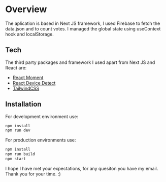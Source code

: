 # Overview
The aplication is based in Next JS framework, I used Firebase to fetch the data.json and to count votes. I managed the global state using useContext hook and localStorage.


## Tech
The third party packages and framework I used apart from Next JS and React are:

- [React Moment]
- [React Device Detect]
- [TailwindCSS]

## Installation

For development environment use:
```sh
npm install
npm run dev
```

For production environments use:

```sh
npm install
npm run build
npm start
```
I hope I have met your expectations, for any quesiton you have my email.
Thank you for your time.
:)


   [React Moment]: <https://www.npmjs.com/package/react-device-detect>
   [React Device Detect]: <https://www.npmjs.com/package/react-device-detect>
   [TailwindCSS]: <https://www.npmjs.com/package/react-device-detect>
   
  
